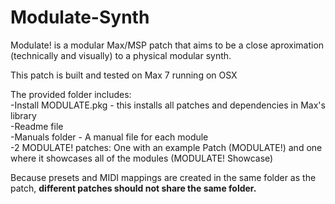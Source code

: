 # Modulate-Synth

Modulate! is a modular Max/MSP patch that aims to be a close aproximation (technically and visually) to a physical modular synth.

This patch is built and tested on Max 7 running on OSX

The provided folder includes:  
-Install MODULATE.pkg - this installs all patches and dependencies in Max's library  
-Readme file  
-Manuals folder - A manual file for each module  
-2 MODULATE! patches: One with an example Patch (MODULATE!) and one where it showcases all of the modules (MODULATE! Showcase)  

Because presets and MIDI mappings are created in the same folder as the patch, **different patches should not share the same folder.**
